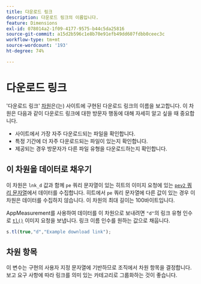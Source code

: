 ```yaml
---
title: 다운로드 링크
description: 다운로드 링크의 이름입니다.
feature: Dimensions
exl-id: 078014a2-1f09-4177-9575-b44c5da25816
source-git-commit: a15d2b596c1e8b70e91efb49dd607fdbb0ceec3c
workflow-type: tm+mt
source-wordcount: '193'
ht-degree: 74%

---
```


# 다운로드 링크

&#39;다운로드 링크&#39; [차원](overview.md)은(는) 사이트에 구현된 다운로드 링크의 이름을 보고합니다. 이 차원은 다음과 같이 다운로드 링크에 대한 방문자 행동에 대해 자세히 알고 싶을 때 중요합니다.

* 사이트에서 가장 자주 다운로드되는 파일을 확인합니다.
* 특정 기간에 더 자주 다운로드되는 파일이 있는지 확인합니다.
* 제공되는 경우 방문자가 다른 파일 유형을 다운로드하는지 확인합니다.

## 이 차원을 데이터로 채우기

이 차원은 `lnk_d` 값과 함께 `pe` 쿼리 문자열이 있는 히트의 이미지 요청에 있는 [`pev2` 쿼리 문자열](/help/implement/validate/query-parameters.md)에서 데이터를 수집합니다. 히트에서 `pe` 쿼리 문자열에 다른 값이 있는 경우 이 차원은 데이터를 수집하지 않습니다. 이 차원의 최대 길이는 100바이트입니다.

AppMeasurement를 사용하여 데이터를 이 차원으로 보내려면 `"d"`의 링크 유형 인수로 [`tl()`](/help/implement/vars/functions/tl-method.md) 이미지 요청을 보냅니다. 링크 이름 인수를 원하는 값으로 채웁니다.

```js
s.tl(true,"d","Example download link");
```

## 차원 항목

이 변수는 구현의 사용자 지정 문자열에 기반하므로 조직에서 차원 항목을 결정합니다. 보고 요구 사항에 따라 링크를 의미 있는 카테고리로 그룹화하는 것이 좋습니다.
